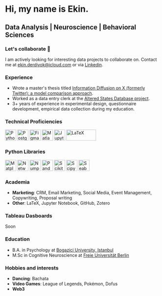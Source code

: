 Hi, my name is Ekin.
===============================
Data Analysis | Neuroscience | Behavioral Sciences
--------------------------------

### Let's collaborate 🤝

I am actively looking for interesting data projects to collaborate on. Contact me at [ekin.derdiyok@icloud.com](mailto:ekin.derdiyok@icloud.com) or via [Linkedin](https://linkedin.com/in/ekinderdiyok).

### Experience

- Wrote a master's thesis titled [Information Diffusion on X (formerly Twitter): a model comparison approach](https://github.com/ekinderdiyok/information-diffusion-on-twitter).
- Worked as a data entry clerk at the [Altered States Database project](https://osf.io/8mbru/).
- 3+ years of experience in experimental design, questionnaire development, empirical data collection during my education.

### Technical Proficiencies

<p align="left"> 
 <a href="https://www.python.org/" target="_blank" rel="noreferrer"><img src="https://raw.githubusercontent.com/danielcranney/readme-generator/main/public/icons/skills/python-colored.svg" width="36" height="36" alt="Python" /></a>
 <a href="https://www.postgresql.org/" target="_blank" rel="noreferrer"><img src="https://raw.githubusercontent.com/danielcranney/readme-generator/main/public/icons/skills/postgresql-colored.svg" width="36" height="36" alt="PostgreSQL" /></a> 
 <a href="https://www.figma.com/" target="_blank" rel="noreferrer"><img src="https://raw.githubusercontent.com/danielcranney/readme-generator/main/public/icons/skills/figma-colored.svg" width="36" height="36" alt="Figma" /></a> 
 <a href="https://www.mathworks.com/products/matlab.html" target="_blank" rel="noreferrer"><img src="https://drive.google.com/thumbnail?id=1W6K7dIo9HNwSKdK-E3vTG82gbyA_wbNj" width="36" height="36" alt="Matlab" /></a> 
 <a href="https://jupyter.org" target="_blank" rel="noreferrer"><img src="https://drive.google.com/thumbnail?id=1pUOwgQlpYsF7asqnWNbv5LIbMYJCjfDu" width="36" height="36" alt="Jupyter" /></a> 
 <a href="https://www.latex-project.org" target="_blank" rel="noreferrer"><img src="https://drive.google.com/thumbnail?id=1atInc2l02_mXEaUZo1qwbCR7VVZJFRjG" width="97.2" height="36" alt="LaTeX" /></a>
</p> 

### Python Libraries

<p align="left"> 
 <a href="https://matplotlib.org" target="_blank" rel="noreferrer"><img src="https://drive.google.com/thumbnail?id=1ffc6pYnVcS7I3xXhGzn6ceT7xrHFCtj8" width="36" height="36" alt="Matplotlib" /></a> 
  <a href="https://networkx.org" target="_blank" rel="noreferrer"><img src="https://drive.google.com/thumbnail?id=17uZpXtrUXr9xNxe7eYL6YkAk7eUtcsjb" width="36" height="36" alt="NetworkX" /></a> 
  <a href="https://numpy.org" target="_blank" rel="noreferrer"><img src="https://drive.google.com/thumbnail?id=1kqLQIYGXo4CGZFRh1FKeSd5hfUkKbppC" width="36" height="36" alt="Numpy" /></a> 
  <a href="https://pandas.pydata.org" target="_blank" rel="noreferrer"><img src="https://drive.google.com/thumbnail?id=1CT2mB8XmKSVd-U-qTtzs7z0V7DrzpkSq" width="36" height="36" alt="Pandas" /></a> 
  <a href="https://scikit-learn.org/" target="_blank" rel="noreferrer"><img src="https://drive.google.com/thumbnail?id=14zwuhWghuMsYfPp5_O1ET4HuafHYzWXd" width="36" height="36" alt="Scikit-learn" /></a> 
  <a href="https://scipy.org" target="_blank" rel="noreferrer"><img src="https://drive.google.com/thumbnail?id=1RiSRwNb22cfZ6QFvmXEzCLEj61oBFF42" width="36" height="36" alt="Scipy" /></a> 
  <a href="https://seaborn.pydata.org" target="_blank" rel="noreferrer"><img src="https://drive.google.com/thumbnail?id=1awQyLf53PwjBlINMaqZHUnZp7yDZOCyV" width="36" height="36" alt="Seaborn" /></a> 


### Academia



- **Marketing**: CRM, Email Marketing, Social Media, Event Management, Copywriting, Proposal writing
- **Other**: LaTeX, Jupyter Notebook, GitHub, Zotero

### Tableau Dasboards
Soon

### Education
- B.A. in Psychology at [Bogazici University, Istanbul](https://bogazici.edu.tr/en_US/Content/Academic/Undergraduate_Catalogue/Faculty_of_Arts_and_Sciences/Department_of_Psychology)
- M.Sc in Cognitive Neuroscience at [Freie Universität Berlin](https://ewi-psy.fu-berlin.de/mcnb)

### Hobbies and interests
- **Dancing**: Bachata
- **Video Games**: League of Legends, Pokémon, Dofus
- **Web3**
 

